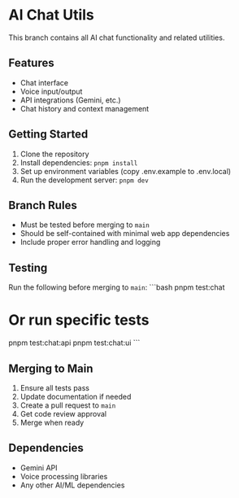 # AI Chat Utils

This branch contains all AI chat functionality and related utilities.

## Features
- Chat interface
- Voice input/output
- API integrations (Gemini, etc.)
- Chat history and context management

## Getting Started
1. Clone the repository
2. Install dependencies: `pnpm install`
3. Set up environment variables (copy .env.example to .env.local)
4. Run the development server: `pnpm dev`

## Branch Rules
- Must be tested before merging to `main`
- Should be self-contained with minimal web app dependencies
- Include proper error handling and logging

## Testing
Run the following before merging to `main`:
\`\`\`bash
pnpm test:chat
# Or run specific tests
pnpm test:chat:api
pnpm test:chat:ui
\`\`\`

## Merging to Main
1. Ensure all tests pass
2. Update documentation if needed
3. Create a pull request to `main`
4. Get code review approval
5. Merge when ready

## Dependencies
- Gemini API
- Voice processing libraries
- Any other AI/ML dependencies
